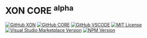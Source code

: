 # XON CORE <sup>alpha</sup>

[![GitHub XON](https://img.shields.io/badge/GitHub-XON-blue)](https://github.com/nizami/xon)
[![GitHub CORE](https://img.shields.io/badge/GitHub-CORE-blue)](https://github.com/nizami/xon/tree/main/projects/core)
[![GitHub VSCODE](https://img.shields.io/badge/GitHub-VSCODE-blue)](https://github.com/nizami/xon/tree/main/projects/vscode)
[![MIT License](https://img.shields.io/badge/License-MIT-blue)](https://github.com/nizami/xon/blob/main/LICENSE)
[![Visual Studio Marketplace Version](https://img.shields.io/visual-studio-marketplace/v/nizami.xon?label=vscode&color=green)](https://marketplace.visualstudio.com/items?itemName=nizami.xon)
[![NPM Version](https://img.shields.io/npm/v/%40xon%2Fcore?color=green)](https://www.npmjs.com/package/@xon/core)
